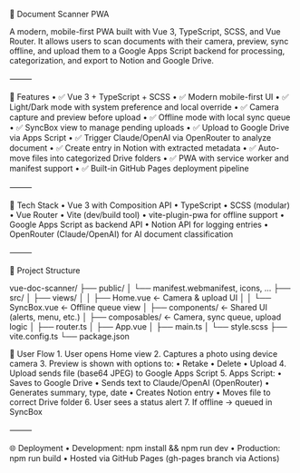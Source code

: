 📄 Document Scanner PWA

A modern, mobile-first PWA built with Vue 3, TypeScript, SCSS, and Vue Router.
It allows users to scan documents with their camera, preview, sync offline, and upload them to a Google Apps Script backend for processing, categorization, and export to Notion and Google Drive.

⸻

🚀 Features
	•	✅ Vue 3 + TypeScript + SCSS
	•	✅ Modern mobile-first UI
	•	✅ Light/Dark mode with system preference and local override
	•	✅ Camera capture and preview before upload
	•	✅ Offline mode with local sync queue
	•	✅ SyncBox view to manage pending uploads
	•	✅ Upload to Google Drive via Apps Script
	•	✅ Trigger Claude/OpenAI via OpenRouter to analyze document
	•	✅ Create entry in Notion with extracted metadata
	•	✅ Auto-move files into categorized Drive folders
	•	✅ PWA with service worker and manifest support
	•	✅ Built-in GitHub Pages deployment pipeline

⸻

🧱 Tech Stack
	•	Vue 3 with Composition API
	•	TypeScript
	•	SCSS (modular)
	•	Vue Router
	•	Vite (dev/build tool)
	•	vite-plugin-pwa for offline support
	•	Google Apps Script as backend API
	•	Notion API for logging entries
	•	OpenRouter (Claude/OpenAI) for AI document classification

⸻

📁 Project Structure

vue-doc-scanner/
├── public/
│   └── manifest.webmanifest, icons, ...
├── src/
│   ├── views/
│   │   ├── Home.vue         ← Camera & upload UI
│   │   └── SyncBox.vue      ← Offline queue view
│   ├── components/          ← Shared UI (alerts, menu, etc.)
│   ├── composables/         ← Camera, sync queue, upload logic
│   ├── router.ts
│   ├── App.vue
│   ├── main.ts
│   └── style.scss
├── vite.config.ts
└── package.json

📸 User Flow
	1.	User opens Home view
	2.	Captures a photo using device camera
	3.	Preview is shown with options to:
	•	Retake
	•	Delete
	•	Upload
	4.	Upload sends file (base64 JPEG) to Google Apps Script
	5.	Apps Script:
	•	Saves to Google Drive
	•	Sends text to Claude/OpenAI (OpenRouter)
	•	Generates summary, type, date
	•	Creates Notion entry
	•	Moves file to correct Drive folder
	6.	User sees a status alert
	7.	If offline → queued in SyncBox

⸻

🌐 Deployment
	•	Development: npm install && npm run dev
	•	Production: npm run build
	•	Hosted via GitHub Pages (gh-pages branch via Actions)
